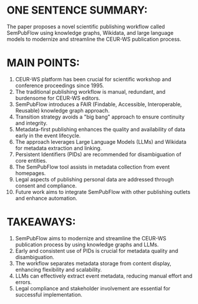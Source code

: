 # ONE SENTENCE SUMMARY:
The paper proposes a novel scientific publishing workflow called SemPubFlow using knowledge graphs, Wikidata, and large language models to modernize and streamline the CEUR-WS publication process.

# MAIN POINTS:
1. CEUR-WS platform has been crucial for scientific workshop and conference proceedings since 1995.
2. The traditional publishing workflow is manual, redundant, and burdensome for CEUR-WS editors.
3. SemPubFlow introduces a FAIR (Findable, Accessible, Interoperable, Reusable) knowledge graph approach.
4. Transition strategy avoids a "big bang" approach to ensure continuity and integrity.
5. Metadata-first publishing enhances the quality and availability of data early in the event lifecycle.
6. The approach leverages Large Language Models (LLMs) and Wikidata for metadata extraction and linking.
7. Persistent Identifiers (PIDs) are recommended for disambiguation of core entities.
8. The SemPubFlow tool assists in metadata collection from event homepages.
9. Legal aspects of publishing personal data are addressed through consent and compliance.
10. Future work aims to integrate SemPubFlow with other publishing outlets and enhance automation.

# TAKEAWAYS:
1. SemPubFlow aims to modernize and streamline the CEUR-WS publication process by using knowledge graphs and LLMs.
2. Early and consistent use of PIDs is crucial for metadata quality and disambiguation.
3. The workflow separates metadata storage from content display, enhancing flexibility and scalability.
4. LLMs can effectively extract event metadata, reducing manual effort and errors.
5. Legal compliance and stakeholder involvement are essential for successful implementation.
